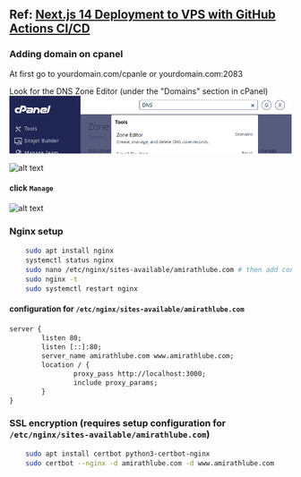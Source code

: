 ## Ref: [Next.js 14 Deployment to VPS with GitHub Actions CI/CD](https://www.youtube.com/watch?v=fkzpywlJcMA)

### Adding domain on cpanel
At first go to yourdomain.com/cpanle or yourdomain.com:2083

Look for the DNS Zone Editor (under the "Domains" section in cPanel)
![alt text](images/image.png)

![alt text](image/image-1.png)

#### click `Manage`
![alt text](image/image-2.png)

### Nginx setup

```sh
    sudo apt install nginx
    systemctl status nginx
    sudo nano /etc/nginx/sites-available/amirathlube.com # then add configuration
    sudo nginx -t
    sudo systemctl restart nginx
```

#### configuration for `/etc/nginx/sites-available/amirathlube.com`
```text
server {
        listen 80;
        listen [::]:80;
        server_name amirathlube.com www.amirathlube.com;
        location / {
                proxy_pass http://localhost:3000;
                include proxy_params;
        }
}
```

### SSL encryption (requires setup configuration for `/etc/nginx/sites-available/amirathlube.com`)

```sh
    sudo apt install certbot python3-certbot-nginx
    sudo certbot --nginx -d amirathlube.com -d www.amirathlube.com
```

